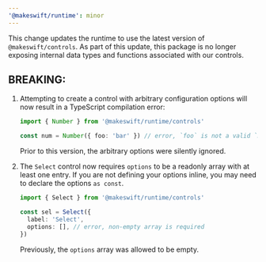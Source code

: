```yaml
---
'@makeswift/runtime': minor
---
```


This change updates the runtime to use the latest version of
`@makeswift/controls`. As part of this update, this package is no longer
exposing internal data types and functions associated with our controls.

## BREAKING:

1. Attempting to create a control with arbitrary configuration options will
   now result in a TypeScript compilation error:

   ```typescript
   import { Number } from '@makeswift/runtime/controls'

   const num = Number({ foo: 'bar' }) // error, `foo` is not a valid `Number` param
   ```

   Prior to this version, the arbitrary options were silently ignored.

2. The `Select` control now requires `options` to be a readonly array with at
   least one entry. If you are not defining your options inline, you may need
   to declare the options `as const`.

   ```typescript
   import { Select } from '@makeswift/runtime/controls'

   const sel = Select({
     label: 'Select',
     options: [], // error, non-empty array is required
   })
   ```

   Previously, the `options` array was allowed to be empty.
